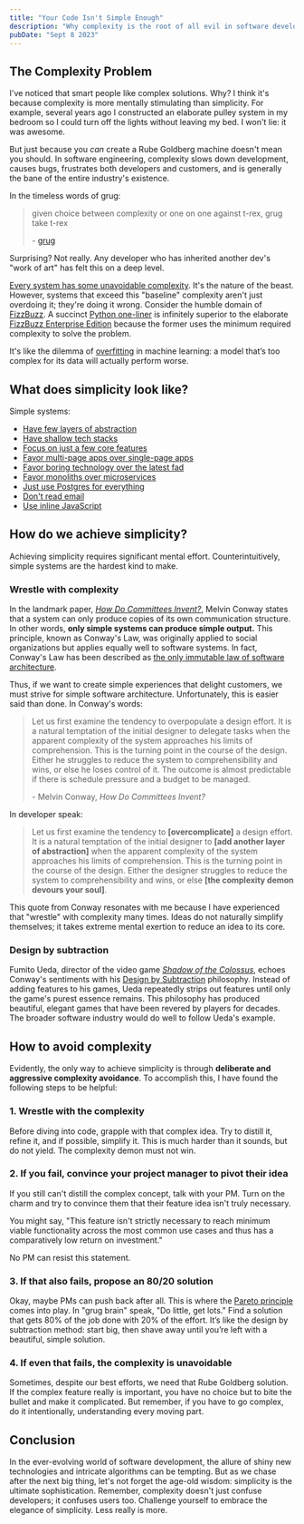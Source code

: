 ```yaml
---
title: "Your Code Isn't Simple Enough"
description: "Why complexity is the root of all evil in software development and what you should do about it."
pubDate: "Sept 8 2023"
---
```


## The Complexity Problem

I've noticed that smart people like complex solutions. Why? I think it's because complexity is more mentally stimulating than simplicity. For example, several years ago I constructed an elaborate pulley system in my bedroom so I could turn off the lights without leaving my bed. I won't lie: it was awesome.

But just because you _can_ create a Rube Goldberg machine doesn't mean you should. In software engineering, complexity slows down development, causes bugs, frustrates both developers and customers, and is generally the bane of the entire industry's existence.

In the timeless words of grug:

> given choice between complexity or one on one against t-rex, grug take t-rex
>
> \- [grug](https://grugbrain.dev)

Surprising? Not really. Any developer who has inherited another dev's "work of art" has felt this on a deep level.

[Every system has some unavoidable complexity](https://lawsofux.com/teslers-law/). It's the nature of the beast. However, systems that exceed this "baseline" complexity aren't just overdoing it; they're doing it wrong. Consider the humble domain of [FizzBuzz](https://leetcode.com/problems/fizz-buzz/). A succinct [Python one-liner](data:text/plain;charset=utf-8;base64,aT0xO2V4ZWMoInByaW50KCdGaXp6JyooaSUzPT0wKSsnQnV6eicqKGklNT09MClvciBpKTtpKz0xOyIqMTAwKSAjIG15IGJlc3QgY29kZSBnb2xmIGF0dGVtcHQgc28gZmFy) is infinitely superior to the elaborate [FizzBuzz Enterprise Edition](https://github.com/EnterpriseQualityCoding/FizzBuzzEnterpriseEdition) because the former uses the minimum required complexity to solve the problem.

It's like the dilemma of [overfitting](https://en.wikipedia.org/wiki/Overfitting) in machine learning: a model that’s too complex for its data will actually perform worse.

## What does simplicity look like?

Simple systems:

- [Have few layers of abstraction](https://www.linkedin.com/pulse/principle-simplicity-sustaining-software-architecture-alex-koltun/)
- [Have shallow tech stacks](https://www.radicalsimpli.city/)
- [Focus on just a few core features](https://newsletter.systemdesign.one/i/135986506/whatsapp-engineering)
- [Favor multi-page apps over single-page apps](https://dev.to/tigt/routing-im-not-smart-enough-for-a-spa-5hki)
- [Favor boring technology over the latest fad](https://invene.com/blog/boring-technology-is-a-business-advantage)
- [Favor monoliths over microservices](https://grugbrain.dev/#grug-on-microservices)
- [Just use Postgres for everything](https://www.amazingcto.com/postgres-for-everything/)
- [Don't read email](https://en.wikipedia.org/wiki/Jamie_Zawinski#Zawinski's_Law)
- [Use inline JavaScript](https://htmx.org/essays/locality-of-behaviour/)

## How do we achieve simplicity?

Achieving simplicity requires significant mental effort. Counterintuitively, simple systems are the hardest kind to make.

### Wrestle with complexity

In the landmark paper, [_How Do Committees Invent?_](http://melconway.com/research/committees.html), Melvin Conway states that a system can only produce copies of its own communication structure. In other words, **only simple systems can produce simple output.** This principle, known as Conway's Law, was originally applied to social organizations but applies equally well to software systems. In fact, Conway's Law has been described as [the only immutable law of software architecture](https://www.youtube.com/watch?v=5IUj1EZwpJY).

Thus, if we want to create simple experiences that delight customers, we must strive for simple software architecture. Unfortunately, this is easier said than done. In Conway's words:

> Let us first examine the tendency to overpopulate a design effort. It is a natural temptation of the initial designer to delegate tasks when the apparent complexity of the system approaches his limits of comprehension. This is the turning point in the course of the design. Either he struggles to reduce the system to comprehensibility and wins, or else he loses control of it. The outcome is almost predictable if there is schedule pressure and a budget to be managed.
>
> \- Melvin Conway, _How Do Committees Invent?_

In developer speak:

> Let us first examine the tendency to **[overcomplicate]** a design effort. It is a natural temptation of the initial designer to **[add another layer of abstraction]** when the apparent complexity of the system approaches his limits of comprehension. This is the turning point in the course of the design. Either the designer struggles to reduce the system to comprehensibility and wins, or else **[the complexity demon devours your soul]**.

This quote from Conway resonates with me because I have experienced that "wrestle" with complexity many times. Ideas do not naturally simplify themselves; it takes extreme mental exertion to reduce an idea to its core.

### Design by subtraction

Fumito Ueda, director of the video game [_Shadow of the Colossus_](https://en.wikipedia.org/wiki/Shadow_of_the_Colossus), echoes Conway's sentiments with his [Design by Subtraction](https://www.sirlin.net/articles/subtractive-design) philosophy. Instead of adding features to his games, Ueda repeatedly strips out features until only the game's purest essence remains. This philosophy has produced beautiful, elegant games that have been revered by players for decades. The broader software industry would do well to follow Ueda's example.

## How to avoid complexity

Evidently, the only way to achieve simplicity is through **deliberate and aggressive complexity avoidance**. To accomplish this, I have found the following steps to be helpful:

### 1. Wrestle with the complexity

Before diving into code, grapple with that complex idea. Try to distill it, refine it, and if possible, simplify it. This is much harder than it sounds, but do not yield. The complexity demon must not win.

### 2. If you fail, convince your project manager to pivot their idea

If you still can't distill the complex concept, talk with your PM. Turn on the charm and try to convince them that their feature idea isn't truly necessary.

You might say, "This feature isn't strictly necessary to reach minimum viable functionality across the most common use cases and thus has a comparatively low return on investment."

No PM can resist this statement.

### 3. If that also fails, propose an 80/20 solution

Okay, maybe PMs can push back after all. This is where the [Pareto principle](https://en.wikipedia.org/wiki/Pareto_principle) comes into play. In "grug brain" speak, "Do little, get lots." Find a solution that gets 80% of the job done with 20% of the effort. It’s like the design by subtraction method: start big, then shave away until you’re left with a beautiful, simple solution.

### 4. If even that fails, the complexity is unavoidable

Sometimes, despite our best efforts, we need that Rube Goldberg solution. If the complex feature really is important, you have no choice but to bite the bullet and make it complicated. But remember, if you have to go complex, do it intentionally, understanding every moving part.

## Conclusion

In the ever-evolving world of software development, the allure of shiny new technologies and intricate algorithms can be tempting. But as we chase after the next big thing, let's not forget the age-old wisdom: simplicity is the ultimate sophistication. Remember, complexity doesn't just confuse developers; it confuses users too. Challenge yourself to embrace the elegance of simplicity. Less really is more.
